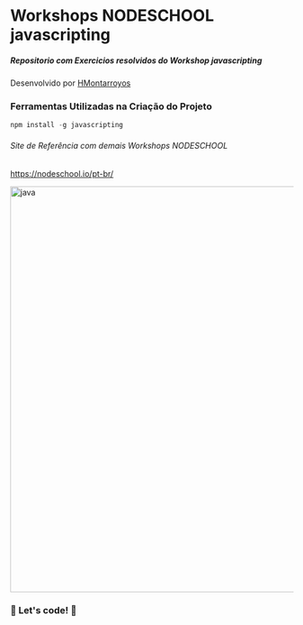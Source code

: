 #  Workshops NODESCHOOL javascripting

##### Repositorio com Exercicios resolvidos do  Workshop javascripting 

Desenvolvido por [HMontarroyos](https://github.com/HMontarroyos)

### Ferramentas Utilizadas na Criação do Projeto

```javascript
npm install -g javascripting
```
###### Site de Referência com demais Workshops NODESCHOOL 

https://nodeschool.io/pt-br/


<img width="720" alt="java" src="https://user-images.githubusercontent.com/60220406/90988068-3e210e00-e566-11ea-9bcd-6d8bb4c1d412.png">

### 🚀 Let's code! 🚀
